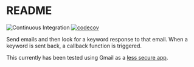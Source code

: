 README
======

![Continuous Integration](https://github.com/audrow/email-keyword-matcher/workflows/Continuous%20Integration/badge.svg)
[![codecov](https://codecov.io/gh/audrow/email-keyword-matcher/branch/master/graph/badge.svg)](https://codecov.io/gh/audrow/email-keyword-matcher)

Send emails and then look for a keyword response to that email. 
When a keyword is sent back, a callback function is triggered.

This currently has been tested using Gmail as a 
[less secure app](https://support.google.com/accounts/answer/6010255?hl=en).
